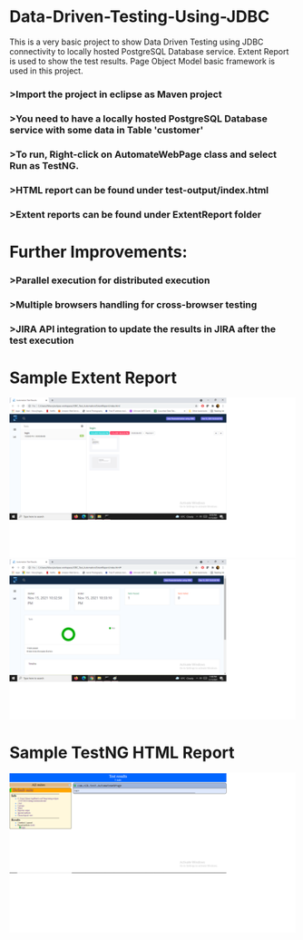 # Data-Driven-Testing-Using-JDBC
This is a very basic project to show Data Driven Testing using JDBC connectivity to locally hosted PostgreSQL Database service. Extent Report is used to show the test results. Page Object Model basic framework is used in this project.

### >Import the project in eclipse as Maven project
### >You need to have a locally hosted PostgreSQL Database service with some data in Table 'customer'
### >To run, Right-click on AutomateWebPage class and select Run as TestNG.
### >HTML report can be found under test-output/index.html
### >Extent reports can be found under ExtentReport folder
 
# Further Improvements:
### >Parallel execution for distributed execution
### >Multiple browsers handling for cross-browser testing
### >JIRA API integration to update the results in JIRA after the test execution

# Sample Extent Report
<img src=https://github.com/Nikunj-Thakur/Data-Driven-Testing-Using-JDBC/blob/main/TestsScreenshots/ExtentReport1.png>

<img src=https://github.com/Nikunj-Thakur/Data-Driven-Testing-Using-JDBC/blob/main/TestsScreenshots/ExtentReport2.png>

# Sample TestNG HTML Report
<img src=https://github.com/Nikunj-Thakur/Data-Driven-Testing-Using-JDBC/blob/main/TestsScreenshots/Default_TestNG_HTML_Report.png>
